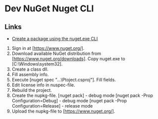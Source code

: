 # Dev NuGet Nuget CLI

## Links
- [Create a package using the nuget.exe CLI](https://docs.microsoft.com/en-us/nuget/create-packages/creating-a-package)

1. Sign in at [https://www.nuget.org/].
2. Download available NuGet distribution from [https://www.nuget.org/downloads].
Copy nuget.exe to [C:\Windows\system32].
3. Create a class dll.
4. Fill assembly info.
5. Execute [nuget spec "...\Ptoject.csproj"]. Fill fields.
6. Edit license info in nuspec-file.
7. Rebuild the project.
8. Create the nupkg-file.
[nuget pack] - debug mode
[nuget pack -Prop Configuration=Debug] - debug mode
[nuget pack -Prop Configuration=Release] - release mode
9. Upload the nupkg-file to [https://www.nuget.org/].
